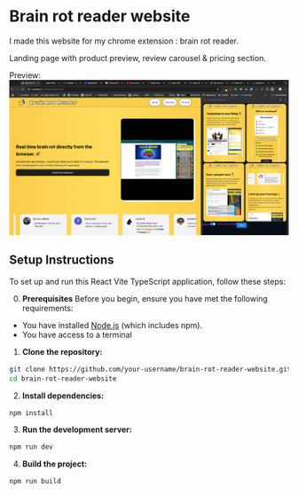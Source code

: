 # Brain rot reader website

I made this website for my chrome extension : brain rot reader.

Landing page with product preview, review carousel & pricing section.

Preview:
![preview](docs/assets/website-preview.png)



## Setup Instructions
To set up and run this React Vite TypeScript application, follow these steps:

0. **Prerequisites**
Before you begin, ensure you have met the following requirements:
- You have installed [Node.js](https://nodejs.org/) (which includes npm).
- You have access to a terminal

1. **Clone the repository:**
  ```bash
  git clone https://github.com/your-username/brain-rot-reader-website.git
  cd brain-rot-reader-website
  ```

2. **Install dependencies:**
  ```bash
  npm install
  ```

3. **Run the development server:**
  ```bash
  npm run dev
  ```

4. **Build the project:**
  ```bash
  npm run build
  ```
